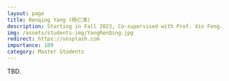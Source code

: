 ```yaml
---
layout: page
title: Renqing Yang (杨仁清)
description: Starting in Fall 2023, Co-supervised with Prof. Xin Feng. <br> Research Topic&#58; Feature-Based Adversarial Attack.
img: /assets/students-img/YangRenQing.jpg
redirect: https://unsplash.com
importance: 109
category: Master Students
---
```


TBD.
